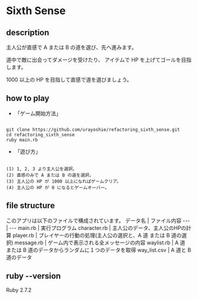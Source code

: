 # Sixth Sense

## description

主人公が直感で A または B の道を選び、先へ進みます。

道中で敵に出会ってダメージを受けたり、
アイテムで HP を上げてゴールを目指します。

1000 以上の HP を目指して直感で道を選びましょう。

## how to play

- 「ゲーム開始方法」

```

git clone https://github.com/urayoshie/refactoring_sixth_sense.git
cd refactoring_sixth_sense
ruby main.rb

```

- 「遊び方」

```

(1) 1, 2, 3 より主人公を選択。
(2) 直感のみで A または B の道を選択。
(3) 主人公の HP が 1000 以上になればゲームクリア。
(4) 主人公の HP が 0 になるとゲームオーバー。

```

## file structure

このアプリは以下のファイルで構成されています。
 データ名 | ファイル内容 
--- | ---
main.rb | 実行プログラム
character.rb | 主人公のデータ、主人公のHPの計算
player.rb | プレイヤーの行動の処理(主人公の選択と、A 道 または B 道の選択)
message.rb | ゲーム内で表示される全メッセージの内容
waylist.rb | A 道 または B 道のデータからランダムに１つのデータを取得
way_list.csv | A 道と B 道のデータ

## ruby --version

Ruby 2.7.2
